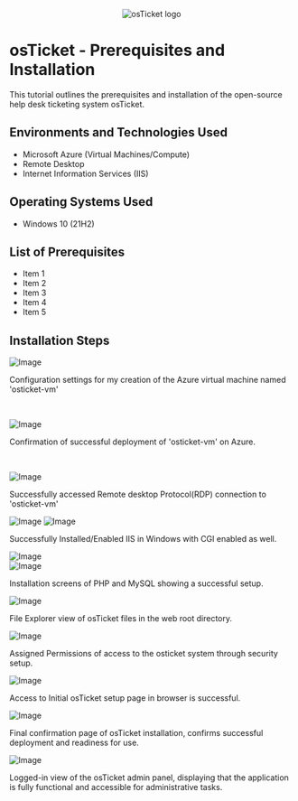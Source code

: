 <p align="center">
<img src="https://i.imgur.com/Clzj7Xs.png" alt="osTicket logo"/>
</p>

<h1>osTicket - Prerequisites and Installation</h1>
This tutorial outlines the prerequisites and installation of the open-source help desk ticketing system osTicket.<br />


<h2>Environments and Technologies Used</h2>

- Microsoft Azure (Virtual Machines/Compute)
- Remote Desktop
- Internet Information Services (IIS)

<h2>Operating Systems Used </h2>

- Windows 10</b> (21H2)

<h2>List of Prerequisites</h2>

- Item 1
- Item 2
- Item 3
- Item 4
- Item 5

<h2>Installation Steps</h2>

![Image](https://github.com/user-attachments/assets/5ab48f77-1e3e-4467-be55-6dd5c0f6771f)</p>

Configuration settings for my creation of the Azure virtual machine named 'osticket-vm'
</p>
<br />

![Image](https://github.com/user-attachments/assets/91658bd3-79f7-47b8-bb10-a6d769c98575)

<p>
Confirmation of successful deployment of 'osticket-vm' on Azure.
</p>
<br />

![Image](https://github.com/user-attachments/assets/3d78ac51-994d-4e83-88ed-7218805fa7ca)
<p>
Successfully accessed Remote desktop Protocol(RDP) connection to 'osticket-vm'
</p>

![Image](https://github.com/user-attachments/assets/6bc14750-7ec2-40f7-a0c6-4c6c553eed09)
![Image](https://github.com/user-attachments/assets/b97c80bf-d902-445f-8bc4-03dca917bad3)

Successfully Installed/Enabled IIS in Windows with CGI enabled as well.

![Image](https://github.com/user-attachments/assets/fb203224-d13f-4995-8de9-059a634d922e)<br />
![Image](https://github.com/user-attachments/assets/35e3b7a3-e709-40ee-9434-b8e899b15957)

Installation screens of PHP and MySQL showing a successful setup.

![Image](https://github.com/user-attachments/assets/8dad6df5-fbd2-4516-a8d1-ceb9710c81a0)

File Explorer view of osTicket files in the web root directory.

![Image](https://github.com/user-attachments/assets/8eeecac9-3749-4c1e-b2c3-854e36fa2f6a)

Assigned Permissions of access to the osticket system through security setup.

![Image](https://github.com/user-attachments/assets/3dc0bb8c-1b1c-4b2f-aee4-f8e8a5df3efb)

Access to Initial osTicket setup page in browser is successful.

![Image](https://github.com/user-attachments/assets/4a7bd832-70c3-45cc-a982-b4b3da1e9656)

Final confirmation page of osTicket installation, confirms successful deployment and readiness for use.

![Image](https://github.com/user-attachments/assets/60e7eeb6-8e39-4e48-b982-41eb993a62bc)

Logged-in view of the osTicket admin panel, displaying that the application is fully functional
and accessible for administrative tasks.





